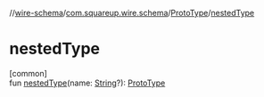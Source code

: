 //[wire-schema](../../../index.md)/[com.squareup.wire.schema](../index.md)/[ProtoType](index.md)/[nestedType](nested-type.md)

# nestedType

[common]\
fun [nestedType](nested-type.md)(name: [String](https://kotlinlang.org/api/latest/jvm/stdlib/kotlin/-string/index.html)?): [ProtoType](index.md)
